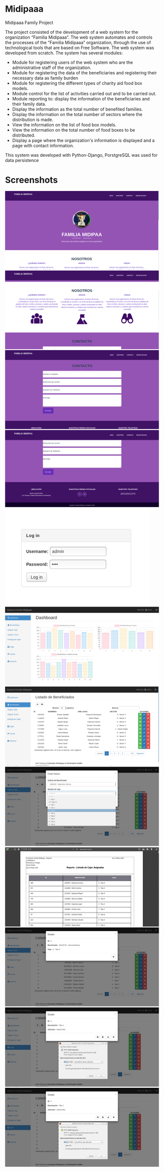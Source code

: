 # Midipaaa
Midipaaa Family Project

The project consisted of the development of a web system for the organization “Familia Midipaaa”. The web system automates and controls the processes of the “Familia Midipaaa” organization, through the use of technological tools that are based on Free Software. The web system was developed from scratch. The system has several modules:

* Module for registering users of the web system who are the administrative staff of the organization.
* Module for registering the data of the beneficiaries and registering their necessary data as family burden
* Module for registering the different types of charity aid food box models.
* Module control for the list of activities carried out and to be carried out.
* Module reporting to: display the information of the beneficiaries and their family data.
* Display the information as the total number of benefited families.
* Display the information on the total number of sectors where the distribution is made.
* View the information on the list of food box models.
* View the information on the total number of food boxes to be distributed.
* Display a page where the organization's information is displayed and a page with contact information.

This system was developed with Python-Django, PorstgreSQL was used for data persistence

# Screenshots
![page1](docs/images/1.png)
![page2](docs/images/2.png)
![page3](docs/images/3.png)
![page4](docs/images/4.png)
![page5](docs/images/5.png)
![page6](docs/images/6.png)
![page7](docs/images/7.png)
![page8](docs/images/8.png)
![page9](docs/images/9.png)
![page10](docs/images/10.png)
![page10](docs/images/11.png)
![page10](docs/images/12.png)
